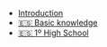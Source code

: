 - [Introduction](README.md)
- [🇪🇸 Basic knowledge](00-basic-knowledge/)
- [🇪🇸 1º High School](01-high-school/)
